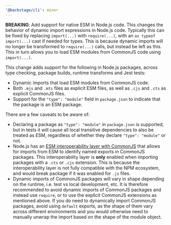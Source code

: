 ```yaml
---
'@backstage/cli': minor
---
```


**BREAKING**: Add support for native ESM in Node.js code. This changes the behavior of dynamic import expressions in Node.js code. Typically this can be fixed by replacing `import(...)` with `require(...)`, with an `as typeof import(...)` cast if needed for types. This is because dynamic imports will no longer be transformed to `require(...)` calls, but instead be left as this. This in turn allows you to load ESM modules from CommonJS code using `import(...)`.

This change adds support for the following in Node.js packages, across type checking, package builds, runtime transforms and Jest tests:

- Dynamic imports that load ESM modules from CommonJS code.
- Both `.mjs` and `.mts` files as explicit ESM files, as well as `.cjs` and `.cts` as explicit CommonJS files.
- Support for the `"type": "module"` field in `package.json` to indicate that the package is an ESM package.

There are a few caveats to be aware of:

- Declaring a package as `"type": "module"` in `package.json` is supported, but in tests it will cause all local transitive dependencies to also be treated as ESM, regardless of whether they declare `"type": "module"` or not.
- Node.js has an [ESM interoperability layer with CommonJS](https://nodejs.org/docs/latest-v22.x/api/esm.html#interoperability-with-commonjs) that allows for imports from ESM to identify named exports in CommonJS packages. This interoperability layer is **only** enabled when importing packages with a `.cts` or `.cjs` extension. This is because the interoperability layer is not fully compatible with the NPM ecosystem, and would break package if it was enabled for `.js` files.
- Dynamic imports of CommonJS packages will vary in shape depending on the runtime, i.e. test vs local development, etc. It is therefore recommended to avoid dynamic imports of CommonJS packages and instead use `require`, or to use the explicit CommonJS extensions as mentioned above. If you do need to dynamically import CommonJS packages, avoid using `default` exports, as the shape of them vary across different environments and you would otherwise need to manually unwrap the import based on the shape of the module object.
